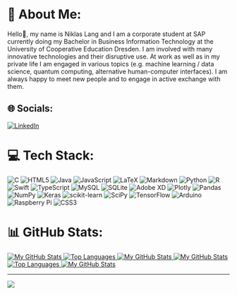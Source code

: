 # 💫 About Me:
Hello👋, my name is Niklas Lang and I am a corporate student at SAP currently doing my Bachelor in Business Information Technology at the University of Cooperative Education Dresden. I am involved with many innovative technologies and their disruptive use. At work as well as in my private life I am engaged in various topics (e.g. machine learning / data science, quantum computing, alternative human-computer interfaces). I am always happy to meet new people and to engage in active exchange with them.


## 🌐 Socials:
[![LinkedIn](https://img.shields.io/badge/LinkedIn-%230077B5.svg?logo=linkedin&logoColor=white)](https://linkedin.com/in/niklas-lang) 

# 💻 Tech Stack:
![C](https://img.shields.io/badge/c-%2300599C.svg?style=for-the-badge&logo=c&logoColor=white) ![HTML5](https://img.shields.io/badge/html5-%23E34F26.svg?style=for-the-badge&logo=html5&logoColor=white) ![Java](https://img.shields.io/badge/java-%23ED8B00.svg?style=for-the-badge&logo=java&logoColor=white) ![JavaScript](https://img.shields.io/badge/javascript-%23323330.svg?style=for-the-badge&logo=javascript&logoColor=%23F7DF1E) ![LaTeX](https://img.shields.io/badge/latex-%23008080.svg?style=for-the-badge&logo=latex&logoColor=white) ![Markdown](https://img.shields.io/badge/markdown-%23000000.svg?style=for-the-badge&logo=markdown&logoColor=white) ![Python](https://img.shields.io/badge/python-3670A0?style=for-the-badge&logo=python&logoColor=ffdd54) ![R](https://img.shields.io/badge/r-%23276DC3.svg?style=for-the-badge&logo=r&logoColor=white) ![Swift](https://img.shields.io/badge/swift-F54A2A?style=for-the-badge&logo=swift&logoColor=white) ![TypeScript](https://img.shields.io/badge/typescript-%23007ACC.svg?style=for-the-badge&logo=typescript&logoColor=white) ![MySQL](https://img.shields.io/badge/mysql-%2300f.svg?style=for-the-badge&logo=mysql&logoColor=white) ![SQLite](https://img.shields.io/badge/sqlite-%2307405e.svg?style=for-the-badge&logo=sqlite&logoColor=white) ![Adobe XD](https://img.shields.io/badge/Adobe%20XD-470137?style=for-the-badge&logo=Adobe%20XD&logoColor=#FF61F6) ![Plotly](https://img.shields.io/badge/Plotly-%233F4F75.svg?style=for-the-badge&logo=plotly&logoColor=white) ![Pandas](https://img.shields.io/badge/pandas-%23150458.svg?style=for-the-badge&logo=pandas&logoColor=white) ![NumPy](https://img.shields.io/badge/numpy-%23013243.svg?style=for-the-badge&logo=numpy&logoColor=white) ![Keras](https://img.shields.io/badge/Keras-%23D00000.svg?style=for-the-badge&logo=Keras&logoColor=white) ![scikit-learn](https://img.shields.io/badge/scikit--learn-%23F7931E.svg?style=for-the-badge&logo=scikit-learn&logoColor=white) ![SciPy](https://img.shields.io/badge/SciPy-%230C55A5.svg?style=for-the-badge&logo=scipy&logoColor=%white) ![TensorFlow](https://img.shields.io/badge/TensorFlow-%23FF6F00.svg?style=for-the-badge&logo=TensorFlow&logoColor=white) ![Arduino](https://img.shields.io/badge/-Arduino-00979D?style=for-the-badge&logo=Arduino&logoColor=white) ![Raspberry Pi](https://img.shields.io/badge/-RaspberryPi-C51A4A?style=for-the-badge&logo=Raspberry-Pi) ![CSS3](https://img.shields.io/badge/css3-%231572B6.svg?style=for-the-badge&logo=css3&logoColor=white)
# 📊 GitHub Stats:
<!-- Light mode -->
<a href="https://github.com/maximiliantech#gh-light-mode-only">
  <img src="https://github-readme-stats.vercel.app/api?username=niklas-la&count_private=true&show_icons=true&theme=light&hide_border=true#gh-light-mode-only" alt="My GitHub Stats" />
</a>
<a href="https://github.com/maximiliantech#gh-light-mode-only">
  <img src="https://github-readme-stats.vercel.app/api/top-langs/?username=niklas-la&show_icons=true&theme=light&hide_border=true&layout=compact#gh-light-mode-only" alt="Top Languages" />
</a>
<a href="https://github.com/maximiliantech#gh-light-mode-only">
  <img src="https://github-readme-streak-stats.herokuapp.com/?user=niklas-la&theme=light&hide_border=false&hide_border=true#gh-light-mode-only" alt="My GitHub Stats" />
</a>

<!-- Dark Mode -->
<a href="https://github.com/maximiliantech#gh-dark-mode-only">
  <img src="https://github-readme-stats.vercel.app/api?username=niklas-la&count_private=true&show_icons=true&theme=github_dark&hide_border=true&icon_color=386DE3&title_color=6CD064#gh-dark-mode-only" alt="My GitHub Stats" />
</a>
<a href="https://github.com/maximiliantech#gh-dark-mode-only">
  <img src="https://github-readme-stats.vercel.app/api/top-langs/?username=niklas-la&show_icons=true&theme=github_dark&hide_border=true&layout=compact&title_color=6CD064#gh-dark-mode-only" alt="Top Languages" />
</a>
<a href="https://github.com/maximiliantech#gh-dark-mode-only">
  <img src="https://github-readme-streak-stats.herokuapp.com/?user=niklas-la&theme=github-dark&hide_border=true#gh-dark-mode-only" alt="My GitHub Stats" />
</a>

---
[![](https://visitcount.itsvg.in/api?id=niklas-la&icon=0&color=0)](https://visitcount.itsvg.in)
